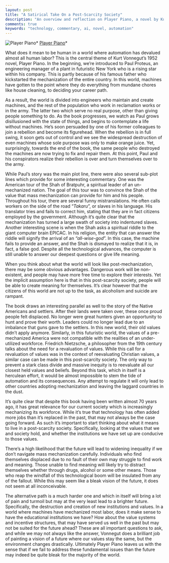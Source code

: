 ```yaml
---
layout: post
title: "A Satirical Take On a Post-Scarcity Society"
description: "An overview and reflection on Player Piano, a novel by Kurt Vonnegut"
comments: true
keywords: "technology, commentary, ai, novel, automation"
---
```


![[Player Piano](https://www.amazon.ca/Player-Piano-Novel-Kurt-Vonnegut/dp/0385333781)](https://cdn-images-1.medium.com/max/2000/0*aRvLTi7KfxsfQptr.jpg)*
[Player Piano](https://www.amazon.ca/Player-Piano-Novel-Kurt-Vonnegut/dp/0385333781)*

What does it mean to be human in a world where automation has devalued almost all human labor? This is the central theme of Kurt Vonnegut’s 1952 novel, Player Piano. In the beginning, we’re introduced to Paul Proteus, an engineering manager of a plant in futuristic New York who is a rising star within his company. This is partly because of his famous father who kickstarted the mechanization of the entire country. In this world, machines have gotten to the point where they do everything from mundane chores like house cleaning, to deciding your career path.

As a result, the world is divided into engineers who maintain and create machines, and the rest of the population who work in reclamation works or in the army. The latter two which serve no real purpose, other than giving people something to do. As the book progresses, we watch as Paul grows disillusioned with the state of things, and begins to contemplate a life without machines. He’s soon persuaded by one of his former colleagues to join a rebellion and become its figurehead. When the rebellion is in full swing, it soon gets out of control and we see the widespread destruction of even machines whose sole purpose was only to make orange juice. Yet, surprisingly, towards the end of the book, the same people who destroyed the machines are now trying to fix and repair them. At this point, Paul and his conspirators realize their rebellion is over and turn themselves over to the army.

While Paul’s story was the main plot line, there were also several sub-plot lines which provide for some interesting commentary. One was the American tour of the Shah of Bratpuhr, a spiritual leader of an un-mechanized nation. The goal of this tour was to convince the Shah of the value that mass mechanization can provide for him and his people. Throughout his tour, there are several funny mistranslations. He often calls workers on the side of the road “*Takaru*”, or slaves in his language. His translator tries and fails to correct him, stating that they are in fact citizens employed by the government. Although it’s quite clear that the mechanization has turned a large swath of society into indentured slaves. Another interesting scene is when the Shah asks a spiritual riddle to the giant computer brain EPICAC. In his religion, the entity that can answer the riddle will signify the arrival of an *“all-wise-god*”. In this case, the machine fails to provide an answer, and the Shah is dismayed to realize that it is, in fact, a false god. Despite all the technological advances, the computer is still unable to answer our deepest questions or give life meaning.

When you think about what the world will look like post-mechanization, there may be some obvious advantages. Dangerous work will be non-existent, and people may have more free time to explore their interests. Yet the implicit assumption here is that in this post-scarcity society, people will be able to create meaning for themselves. It’s clear however that the citizens of this world are not up to the task, as alcoholism and suicide are rampant.

The book draws an interesting parallel as well to the story of the Native Americans and settlers. After their lands were taken over, these once proud people felt displaced. No longer were great hunters given an opportunity to hunt and prove their worth. Leaders could no longer lead due to an imbalance that guns gave to the settlers. In this new world, their old values didn’t apply anymore. Similarly, in this futuristic world, the values of a pre-mechanized America were not compatible with the realities of an under-utilized workforce. Friedrich Nietzsche, a philosopher from the 19th century talks about the need for a revaluation of values. While this call for a revaluation of values was in the context of reevaluating Christian values, a similar case can be made in this post-scarcity society. The only way to prevent a stark class divide and massive inequity is to reevaluate all our closest held values and beliefs. Beyond this task, which in itself is a herculean effort, it would be almost impossible to stem the tide of automation and its consequences. Any attempt to regulate it will only lead to other countries adopting mechanization and leaving the laggard countries in the dust.

It’s quite clear that despite this book having been written almost 70 years ago, it has great relevance for our current society which is increasingly mechanizing its workforce. While it’s true that technology has often added more jobs than it’s replaced in the past, that may not always be the case going forward. As such it’s important to start thinking about what it means to live in a post-scarcity society. Specifically, looking at the values that we and society hold, and whether the institutions we have set up are conducive to those values.

There’s a high likelihood that the future will lead to widening inequality if we don’t navigate mass mechanization carefully. Individuals who find themselves displaced due to no fault of their own may struggle to find work and meaning. Those unable to find meaning will likely try to distract themselves whether through drugs, alcohol or some other means. Those who reap the windfall of this technological boom will be insulated from any of the fallout. While this may seem like a bleak vision of the future, it does not seem at all inconceivable.

The alternative path is a much harder one and which in itself will bring a lot of pain and turmoil but may at the very least lead to a brighter future. Specifically, the destruction and creation of new institutions and values. In a world where machines have mechanized most labor, does it make sense to have the educational institutions we have? How about the value systems and incentive structures, that may have served us well in the past but may not be suited for the future ahead? These are all important questions to ask, and while we may not always like the answer, Vonnegut does a brilliant job of painting a vision of a future where our values stay the same, but the environment changes drastically. Ultimately Player Piano leaves us with the sense that if we fail to address these fundamental issues than the future may indeed be quite bleak for the majority of the world.

